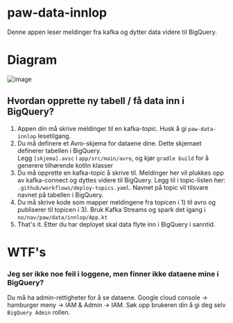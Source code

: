 # paw-data-innlop

Denne appen leser meldinger fra kafka og dytter data videre til BigQuery.

# Diagram
![image](https://user-images.githubusercontent.com/701351/221847343-2fc0ecbf-cd3a-47aa-9f93-4e4153de1d32.png)

## Hvordan opprette ny tabell / få data inn i BigQuery?

1. Appen din må skrive meldinger til en kafka-topic. Husk å gi `paw-data-innlop` lesetilgang.
2. Du må definere et Avro-skjema for dataene dine. Dette skjemaet definerer tabellen i BigQuery.  
Legg `[skjema].avsc` i `app/src/main/avro`, og kjør `gradle build` for å generere tilhørende kotlin klasser
3. Du må opprette en kafka-topic å skrive til. Meldinger her vil plukkes opp av kafka-connect og dyttes videre til BigQuery. 
Legg til i topic-listen her: `.github/workflows/deploy-topics.yaml`. Navnet på topic vil tilsvare navnet på tabellen i BigQuery.
4. Du må skrive kode som mapper meldingene fra topicen i 1) til avro og publiserer til topicen i 3).
Bruk Kafka Streams og spark det igang i `no/nav/paw/data/innlop/App.kt`
5. That's it. Etter du har deployet skal data flyte inn i BigQuery i sanntid.

# WTF's

### Jeg ser ikke noe feil i loggene, men finner ikke dataene mine i BigQuery?
Du må ha admin-rettigheter for å se dataene. Google cloud console -> hamburger meny -> IAM & Admin -> IAM. Søk opp brukeren din å gi deg selv `BigQuery Admin` rollen.
